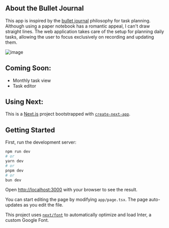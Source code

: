 ## About the Bullet Journal

This app is inspired by the [bullet journal](https://bulletjournal.com/) philosophy for task planning. Although using a paper notebook has a romantic appeal, I can't draw straight lines. The web application takes care of the setup for planning daily tasks, allowing the user to focus exclusively on recording and updating them.

![image](https://github.com/user-attachments/assets/026c1661-0212-4237-878a-3bdf186ebb56)


## Coming Soon:

- Monthly task view
- Task editor

## Using Next:

This is a [Next.js](https://nextjs.org/) project bootstrapped with [`create-next-app`](https://github.com/vercel/next.js/tree/canary/packages/create-next-app).

## Getting Started

First, run the development server:

```bash
npm run dev
# or
yarn dev
# or
pnpm dev
# or
bun dev
```

Open [http://localhost:3000](http://localhost:3000) with your browser to see the result.

You can start editing the page by modifying `app/page.tsx`. The page auto-updates as you edit the file.

This project uses [`next/font`](https://nextjs.org/docs/basic-features/font-optimization) to automatically optimize and load Inter, a custom Google Font.
